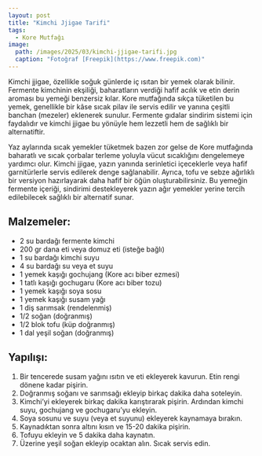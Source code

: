 ```yaml
---
layout: post
title: "Kimchi Jjigae Tarifi"
tags:
  - Kore Mutfağı
image: 
  path: /images/2025/03/kimchi-jjigae-tarifi.jpg
  caption: "Fotoğraf [Freepik](https://www.freepik.com)"
---
```


Kimchi jjigae, özellikle soğuk günlerde iç ısıtan bir yemek olarak bilinir. Fermente kimchinin ekşiliği, baharatların verdiği hafif acılık ve etin derin aroması bu yemeği benzersiz kılar. Kore mutfağında sıkça tüketilen bu yemek, genellikle bir kâse sıcak pilav ile servis edilir ve yanına çeşitli banchan (mezeler) eklenerek sunulur. Fermente gıdalar sindirim sistemi için faydalıdır ve kimchi jjigae bu yönüyle hem lezzetli hem de sağlıklı bir alternatiftir.

Yaz aylarında sıcak yemekler tüketmek bazen zor gelse de Kore mutfağında baharatlı ve sıcak çorbalar terleme yoluyla vücut sıcaklığını dengelemeye yardımcı olur. Kimchi jjigae, yazın yanında serinletici içeceklerle veya hafif garnitürlerle servis edilerek denge sağlanabilir. Ayrıca, tofu ve sebze ağırlıklı bir versiyon hazırlayarak daha hafif bir öğün oluşturabilirsiniz. Bu yemeğin fermente içeriği, sindirimi destekleyerek yazın ağır yemekler yerine tercih edilebilecek sağlıklı bir alternatif sunar.

## Malzemeler:

- 2 su bardağı fermente kimchi
- 200 gr dana eti veya domuz eti (isteğe bağlı)
- 1 su bardağı kimchi suyu
- 4 su bardağı su veya et suyu
- 1 yemek kaşığı gochujang (Kore acı biber ezmesi)
- 1 tatlı kaşığı gochugaru (Kore acı biber tozu)
- 1 yemek kaşığı soya sosu
- 1 yemek kaşığı susam yağı
- 1 diş sarımsak (rendelenmiş)
- 1/2 soğan (doğranmış)
- 1/2 blok tofu (küp doğranmış)
- 1 dal yeşil soğan (doğranmış)

## Yapılışı:

1. Bir tencerede susam yağını ısıtın ve eti ekleyerek kavurun. Etin rengi dönene kadar pişirin.
2. Doğranmış soğanı ve sarımsağı ekleyip birkaç dakika daha soteleyin.
3. Kimchi’yi ekleyerek birkaç dakika karıştırarak pişirin. Ardından kimchi suyu, gochujang ve gochugaru’yu ekleyin.
4. Soya sosunu ve suyu (veya et suyunu) ekleyerek kaynamaya bırakın.
5. Kaynadıktan sonra altını kısın ve 15-20 dakika pişirin.
6. Tofuyu ekleyin ve 5 dakika daha kaynatın.
7. Üzerine yeşil soğan ekleyip ocaktan alın. Sıcak servis edin.